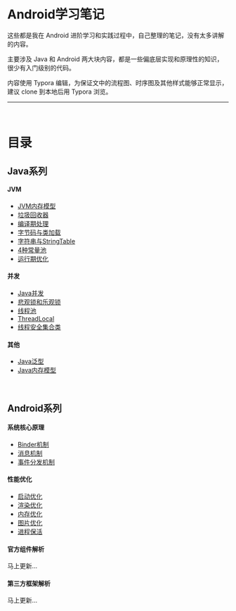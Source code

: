 # Android学习笔记

这些都是我在 Android 进阶学习和实践过程中，自己整理的笔记，没有太多讲解的内容。

主要涉及 Java 和 Android 两大块内容，都是一些偏底层实现和原理性的知识，很少有入门级别的代码。

内容使用 Typora 编辑，为保证文中的流程图、时序图及其他样式能够正常显示，建议 clone 到本地后用 Typora 浏览。

---

<br/>

# 目录

## Java系列

#### JVM
- [JVM内存模型](Java/jvm/JVM内存模型.md)
- [垃圾回收器](Java/jvm/垃圾回收器GC.md)
- [编译期处理](Java/jvm/编译期处理.md)
- [字节码与类加载](Java/jvm/字节码与类加载.md)
- [字符串与StringTable](Java/jvm/字符串与StringTable.md)
- [4种常量池](Java/jvm/4种常量池.md)
- [运行期优化](Java/jvm/运行期优化.md)

#### 并发
- [Java并发](Java/concurrency/Java并发.md)
- [悲观锁和乐观锁](Java/concurrency/悲观锁和乐观锁.md)
- [线程池](Java/concurrency/线程池.md)
- [ThreadLocal](Java/concurrency/ThreadLocal.md)
- [线程安全集合类](Java/concurrency/线程安全集合类.md)

#### 其他
- [Java泛型](Java/Java泛型.md)
- [Java内存模型](Java/Java内存模型.md)
  
<br/>

## Android系列

#### 系统核心原理

- [Binder机制](Android/system/Binder机制.md)
- [消息机制](Android/system/消息机制.md)
- [事件分发机制](Android/system/事件分发机制.md)

#### 性能优化

- [启动优化](Android/optimize/启动优化.md)
- [渲染优化](Android/optimize/渲染优化.md)
- [内存优化](Android/optimize/内存优化.md)
- [图片优化](Android/optimize/图片优化.md)
- [进程保活](Android/optimize/进程保活.md)

#### 官方组件解析

马上更新...

#### 第三方框架解析

马上更新...